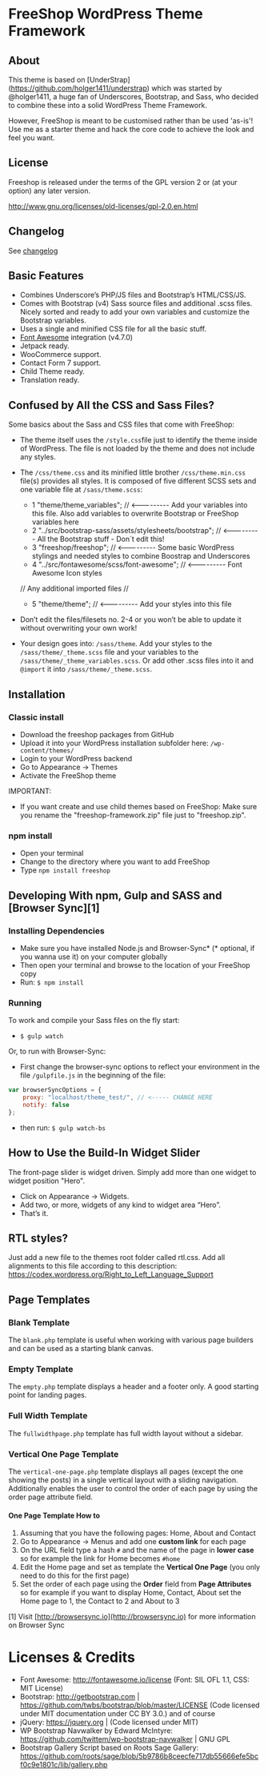 # FreeShop WordPress Theme Framework

## About

This theme is based on [UnderStrap] (https://github.com/holger1411/understrap) which was started by @holger1411, a huge fan of Underscores, Bootstrap, and Sass, who decided to combine these into a solid WordPress Theme Framework.

However, FreeShop is meant to be customised rather than be used 'as-is'! Use me as a starter theme and hack the core code to achieve the look and feel you want.

## License
Freeshop is released under the terms of the GPL version 2 or (at your option) any later version.

http://www.gnu.org/licenses/old-licenses/gpl-2.0.en.html

## Changelog
See [changelog](CHANGELOG.md)

## Basic Features

- Combines Underscore’s PHP/JS files and Bootstrap’s HTML/CSS/JS.
- Comes with Bootstrap (v4) Sass source files and additional .scss files. Nicely sorted and ready to add your own variables and customize the Bootstrap variables.
- Uses a single and minified CSS file for all the basic stuff.
- [Font Awesome](http://fortawesome.github.io/Font-Awesome/) integration (v4.7.0)
- Jetpack ready.
- WooCommerce support.
- Contact Form 7 support.
- Child Theme ready.
- Translation ready.

## Confused by All the CSS and Sass Files?

Some basics about the Sass and CSS files that come with FreeShop:
- The theme itself uses the `/style.css`file just to identify the theme inside of WordPress. The file is not loaded by the theme and does not include any styles.
- The `/css/theme.css` and its minified little brother `/css/theme.min.css` file(s) provides all styles. It is composed of five different SCSS sets and one variable file at `/sass/theme.scss`:

  - 1 "theme/theme_variables";  // <--------- Add your variables into this file. Also add variables to overwrite Bootstrap or FreeShop variables here
  - 2 "../src/bootstrap-sass/assets/stylesheets/bootstrap";  // <--------- All the Bootstrap stuff - Don´t edit this!
  - 3 "freeshop/freeshop"; // <--------- Some basic WordPress stylings and needed styles to combine Boostrap and Underscores
  - 4 "../src/fontawesome/scss/font-awesome"; // <--------- Font Awesome Icon styles

  // Any additional imported files //
  - 5 "theme/theme";  // <--------- Add your styles into this file

- Don’t edit the files/filesets no. 2-4 or you won’t be able to update it without overwriting your own work!
- Your design goes into: `/sass/theme`. Add your styles to the `/sass/theme/_theme.scss` file and your variables to the `/sass/theme/_theme_variables.scss`. Or add other .scss files into it and `@import` it into `/sass/theme/_theme.scss`.

## Installation

### Classic install
- Download the freeshop packages from GitHub
- Upload it into your WordPress installation subfolder here: `/wp-content/themes/`
- Login to your WordPress backend
- Go to Appearance → Themes
- Activate the FreeShop theme

IMPORTANT: 
- If you want create and use child themes based on FreeShop: Make sure you rename the "freeshop-framework.zip" file just to "freeshop.zip".

### npm install
- Open your terminal
- Change to the directory where you want to add FreeShop
- Type `npm install freeshop`

## Developing With npm, Gulp and SASS and [Browser Sync][1]

### Installing Dependencies
- Make sure you have installed Node.js and Browser-Sync* (* optional, if you wanna use it) on your computer globally
- Then open your terminal and browse to the location of your FreeShop copy
- Run: `$ npm install`

### Running

To work and compile your Sass files on the fly start:

- `$ gulp watch`

Or, to run with Browser-Sync:

- First change the browser-sync options to reflect your environment in the file `/gulpfile.js` in the beginning of the file:
```javascript
var browserSyncOptions = {
    proxy: "localhost/theme_test/", // <----- CHANGE HERE
    notify: false
};
```
- then run: `$ gulp watch-bs`

## How to Use the Build-In Widget Slider

The front-page slider is widget driven. Simply add more than one widget to widget position "Hero".
- Click on Appearance → Widgets.
- Add two, or more, widgets of any kind to widget area “Hero”.
- That’s it.

## RTL styles?
Just add a new file to the themes root folder called rtl.css. Add all alignments to this file according to this description:
https://codex.wordpress.org/Right_to_Left_Language_Support

## Page Templates

### Blank Template

The `blank.php` template is useful when working with various page builders and can be used as a starting blank canvas.

### Empty Template

The `empty.php` template displays a header and a footer only. A good starting point for landing pages.

### Full Width Template

The `fullwidthpage.php` template has full width layout without a sidebar.

### Vertical One Page Template

The `vertical-one-page.php` template displays all pages (except the one showing the posts) in a single vertical layout with a sliding navigation.
Additionally enables the user to control the order of each page by using the order page attribute field.

#### One Page Template How to

 1. Assuming that you have the following pages: Home, About and Contact
 2. Go to Appearance → Menus and add one **custom link** for each page
 3. On the URL field type a hash `#` and the name of the page in **lower case** so for example the link for Home becomes `#home`
 4. Edit the Home page and set as template the **Vertical One Page** (you only need to do this for the first page)
 5. Set the order of each page using the **Order** field from **Page Attributes** so for example if you want to display Home,
 Contact, About set the Home page to 1, the Contact to 2 and About to 3

[1] Visit [http://browsersync.io](http://browsersync.io) for more information on Browser Sync

Licenses & Credits
=
- Font Awesome: http://fontawesome.io/license (Font: SIL OFL 1.1, CSS: MIT License)
- Bootstrap: http://getbootstrap.com | https://github.com/twbs/bootstrap/blob/master/LICENSE (Code licensed under MIT documentation under CC BY 3.0.)
and of course
- jQuery: https://jquery.org | (Code licensed under MIT)
- WP Bootstrap Navwalker by Edward McIntyre: https://github.com/twittem/wp-bootstrap-navwalker | GNU GPL
- Bootstrap Gallery Script based on Roots Sage Gallery: https://github.com/roots/sage/blob/5b9786b8ceecfe717db55666efe5bcf0c9e1801c/lib/gallery.php

